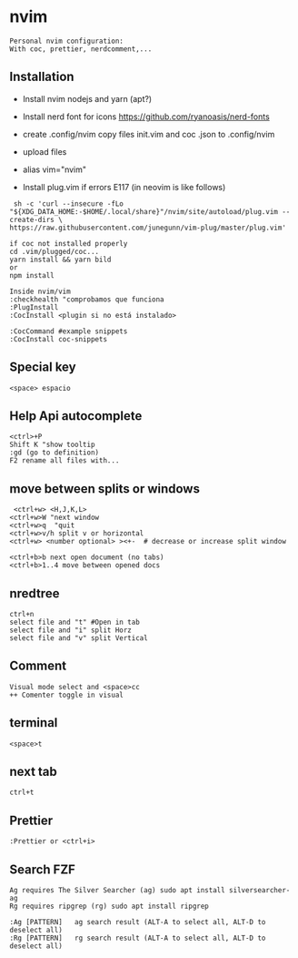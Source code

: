 # nvim
```
Personal nvim configuration:
With coc, prettier, nerdcomment,...
```

## Installation

- Install nvim nodejs and yarn (apt?)
- Install nerd font for icons https://github.com/ryanoasis/nerd-fonts
- create .config/nvim
copy files init.vim and coc .json to .config/nvim
- upload files
- alias vim="nvim"

- Install plug.vim if errors E117 (in neovim is like follows)
```
 sh -c 'curl --insecure -fLo "${XDG_DATA_HOME:-$HOME/.local/share}"/nvim/site/autoload/plug.vim --create-dirs \                                                                https://raw.githubusercontent.com/junegunn/vim-plug/master/plug.vim'
 ```
 
```
if coc not installed properly
cd .vim/plugged/coc...
yarn install && yarn bild
or
npm install
```

```
Inside nvim/vim
:checkhealth "comprobamos que funciona
:PlugInstall 
:CocInstall <plugin si no está instalado>

:CocCommand #example snippets
:CocInstall coc-snippets
```

## Special key
```<space> espacio```
 
## Help Api autocomplete
```
<ctrl>+P
Shift K "show tooltip
:gd (go to definition)
F2 rename all files with...
```
## move between splits or windows
```
 <ctrl+w> <H,J,K,L>
<ctrl+w>W "next window
<ctrl+w>q  "quit
<ctrl+w>v/h split v or horizontal
<ctrl+w> <number optional> ><+-  # decrease or increase split window

<ctrl+b>b next open document (no tabs)
<ctrl+b>1..4 move between opened docs
```
 
## nredtree
 ```
ctrl+n
select file and "t" #Open in tab 
select file and "i" split Horz
select file and "v" split Vertical
```
 
## Comment
 ```
Visual mode select and <space>cc
++ Comenter toggle in visual
```
## terminal
 ```
<space>t
```
 
## next tab
 ```
ctrl+t
```
## Prettier
 ```
:Prettier or <ctrl+i>
```
 
## Search FZF
 ```
Ag requires The Silver Searcher (ag) sudo apt install silversearcher-ag
Rg requires ripgrep (rg) sudo apt install ripgrep

:Ag [PATTERN]	ag search result (ALT-A to select all, ALT-D to deselect all)
:Rg [PATTERN]	rg search result (ALT-A to select all, ALT-D to deselect all)
```
